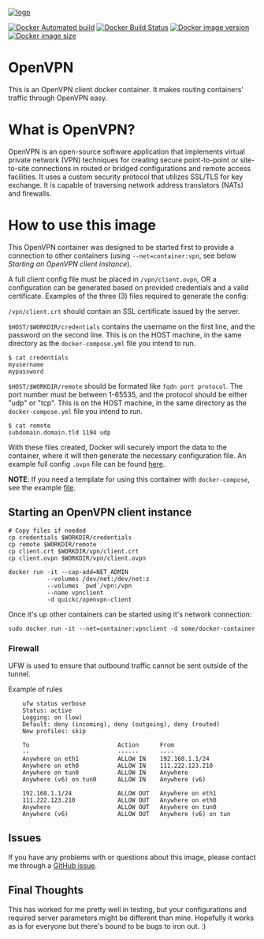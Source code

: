 [![logo](https://raw.githubusercontent.com/coq478/openvpn-client/master/logo.png)](https://openvpn.net/)

[![Docker Automated build](https://img.shields.io/docker/cloud/automated/quickc/openvpn-client.svg)](https://hub.docker.com/r/quickc/openvpn-client/)
[![Docker Build Status](https://img.shields.io/docker/cloud/build/quickc/openvpn-client.svg)](https://hub.docker.com/r/quickc/openvpn-client/)
[![Docker image version](https://images.microbadger.com/badges/version/quickc/openvpn-client.svg)](https://microbadger.com/images/quickc/openvpn-client)
[![Docker image size](https://images.microbadger.com/badges/image/quickc/openvpn-client.svg)](https://microbadger.com/images/quickc/openvpn-client)


# OpenVPN

This is an OpenVPN client docker container. It makes routing containers'
traffic through OpenVPN easy.

# What is OpenVPN?

OpenVPN is an open-source software application that implements virtual private
network (VPN) techniques for creating secure point-to-point or site-to-site
connections in routed or bridged configurations and remote access facilities.
It uses a custom security protocol that utilizes SSL/TLS for key exchange. It is
capable of traversing network address translators (NATs) and firewalls.

# How to use this image

This OpenVPN container was designed to be started first to provide a connection
to other containers (using `--net=container:vpn`, see below *Starting an OpenVPN
client instance*).

A full client config file must be placed in `/vpn/client.ovpn`, OR a configuration
can be generated based on provided credentials and a valid certificate. Examples of the three (3)
files required to generate the config:

`/vpn/client.crt` should contain an SSL certificate issued by the server.

`$HOST/$WORKDIR/credentials` contains the username on the first line, and the password on the second line.
This is on the HOST machine, in the same directory as the `docker-compose.yml` file you intend to run.

    $ cat credentials
    myusername
    mypassword

`$HOST/$WORKDIR/remote` should be formated like `fqdn port protocol`. The port number must be between
1-65535, and the protocol should be either "udp" or "tcp".
This is on the HOST machine, in the same directory as the `docker-compose.yml` file you intend to run.

    $ cat remote
    subdomain.domain.tld 1194 udp

With these files created, Docker will securely import the data to the container, where
it will then generate the necessary configuration file. An example full config `.ovpn` file
can be found [here](https://github.com/coq478/openvpn-client/raw/master/vpn/example.ovpn).

**NOTE**: If you need a template for using this container with
`docker-compose`, see the example
[file](https://github.com/coq478/openvpn-client/raw/master/docker-compose.yml).

## Starting an OpenVPN client instance

    # Copy files if needed
    cp credentials $WORKDIR/credentials
    cp remote $WORKDIR/remote
    cp client.crt $WORKDIR/vpn/client.crt
    cp client.ovpn $WORKDIR/vpn/client.ovpn

    docker run -it --cap-add=NET_ADMIN
               --volumes /dev/net:/dev/net:z 
               --volumes `pwd`/vpn:/vpn 
               --name vpnclient 
               -d quickc/openvpn-client

Once it's up other containers can be started using it's network connection:

    sudo docker run -it --net=container:vpnclient -d some/docker-container

### Firewall

UFW is used to ensure that outbound traffic cannot be sent outside of the tunnel.

Example of rules

        ufw status verbose
        Status: active
        Logging: on (low)
        Default: deny (incoming), deny (outgoing), deny (routed)
        New profiles: skip

        To                         Action      From
        --                         ------      ----
        Anywhere on eth1           ALLOW IN    192.168.1.1/24
        Anywhere on eth0           ALLOW IN    111.222.123.210
        Anywhere on tun0           ALLOW IN    Anywhere
        Anywhere (v6) on tun0      ALLOW IN    Anywhere (v6)

        192.168.1.1/24             ALLOW OUT   Anywhere on eth1
        111.222.123.210            ALLOW OUT   Anywhere on eth0
        Anywhere                   ALLOW OUT   Anywhere on tun0
        Anywhere (v6)              ALLOW OUT   Anywhere (v6) on tun

## Issues

If you have any problems with or questions about this image, please contact me
through a [GitHub issue](https://github.com/coq478/openvpn-client/issues).

## Final Thoughts

This has worked for me pretty well in testing, but your configurations and required server parameters might be different than mine. Hopefully it works as is for everyone but there's bound to be bugs to iron out. :)
